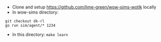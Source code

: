 - Clone and setup https://github.com/lime-green/wow-sims-wotlk locally
- In wow-sims directory: 
```
git checkout dk-rl
go run sim/agent/* 1234
```
- In this directory: `make learn`
